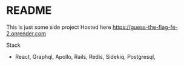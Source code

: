 # README
This is just some side project
Hosted here https://guess-the-flag-fe-2.onrender.com 

Stack
- React, Graphql, Apollo, Rails, Redis, Sidekiq, Postgresql,
